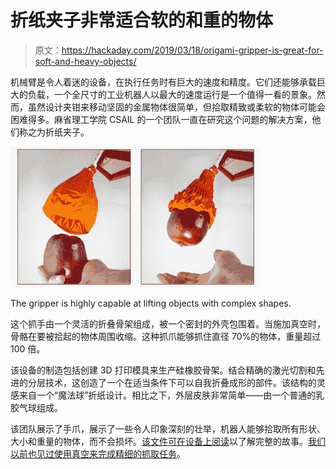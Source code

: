 # 折纸夹子非常适合软的和重的物体

> 原文：<https://hackaday.com/2019/03/18/origami-gripper-is-great-for-soft-and-heavy-objects/>

机械臂是令人着迷的设备，在执行任务时有巨大的速度和精度。它们还能够承载巨大的负载，一个全尺寸的工业机器人以最大的速度运行是一个值得一看的景象。然而，虽然设计夹钳来移动坚固的金属物体很简单，但拾取精致或柔软的物体可能会困难得多。麻省理工学院 CSAIL 的一个团队一直在研究这个问题的解决方案，他们称之为折纸夹子。

![](img/cba8f5a87876e25bc6014de027621d58.png)

The gripper is highly capable at lifting objects with complex shapes.

这个抓手由一个灵活的折叠骨架组成，被一个密封的外壳包围着。当施加真空时，骨骼在要被拾起的物体周围收缩。这种抓爪能够抓住直径 70%的物体，重量超过 100 倍。

该设备的制造包括创建 3D 打印模具来生产硅橡胶骨架。结合精确的激光切割和先进的分层技术，这创造了一个在适当条件下可以自我折叠成形的部件。该结构的灵感来自一个“魔法球”折纸设计。相比之下，外层皮肤非常简单——由一个普通的乳胶气球组成。

该团队展示了手爪，展示了一些令人印象深刻的壮举，机器人能够拾取所有形状、大小和重量的物体，而不会损坏。[该文件可在设备上阅读](http://dspace.mit.edu/handle/1721.1/120930)以了解完整的故事。[我们以前也见过使用真空来完成精细的抓取任务](https://hackaday.com/2011/01/25/jamming-gripper-completes-robot-drug-dealer/)。